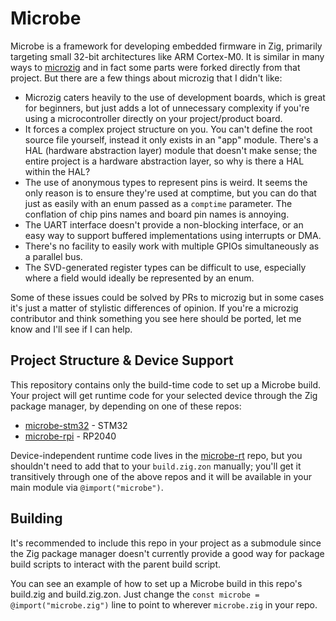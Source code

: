 # Microbe

Microbe is a framework for developing embedded firmware in Zig, primarily targeting small 32-bit architectures like ARM Cortex-M0.  It is similar in many ways to [microzig](https://github.com/ZigEmbeddedGroup/microzig) and in fact some parts were forked directly from that project.  But there are a few things about microzig that I didn't like:

* Microzig caters heavily to the use of development boards, which is great for beginners, but just adds a lot of unnecessary complexity if you're using a microcontroller directly on your project/product board.
* It forces a complex project structure on you.  You can't define the root source file yourself, instead it only exists in an "app" module.  There's a HAL (hardware abstraction layer) module that doesn't make sense; the entire project is a hardware abstraction layer, so why is there a HAL within the HAL?
* The use of anonymous types to represent pins is weird.  It seems the only reason is to ensure they're used at comptime, but you can do that just as easily with an enum passed as a `comptime` parameter.  The conflation of chip pins names and board pin names is annoying.
* The UART interface doesn't provide a non-blocking interface, or an easy way to support buffered implementations using interrupts or DMA.
* There's no facility to easily work with multiple GPIOs simultaneously as a parallel bus.
* The SVD-generated register types can be difficult to use, especially where a field would ideally be represented by an enum.

Some of these issues could be solved by PRs to microzig but in some cases it's just a matter of stylistic differences of opinion.  If you're a microzig contributor and think something you see here should be ported, let me know and I'll see if I can help.

## Project Structure & Device Support

This repository contains only the build-time code to set up a Microbe build.  Your project will get runtime code for your selected device through the Zig package manager, by depending on one of these repos:
* [microbe-stm32](https://github.com/bcrist/microbe-stm32) - STM32
* [microbe-rpi](https://github.com/bcrist/microbe-rpi) - RP2040

Device-independent runtime code lives in the [microbe-rt](https://github.com/bcrist/microbe-rt) repo, but you shouldn't need to add that to your `build.zig.zon` manually; you'll get it transitively through one of the above repos and it will be available in your main module via `@import("microbe")`.

## Building

It's recommended to include this repo in your project as a submodule since the Zig package manager doesn't currently provide a good way for package build scripts to interact with the parent build script.

You can see an example of how to set up a Microbe build in this repo's build.zig and build.zig.zon.  Just change the `const microbe = @import("microbe.zig")` line to point to wherever  `microbe.zig` in your repo.
